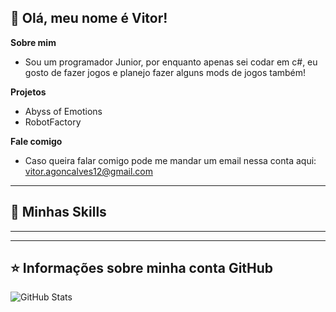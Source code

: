 ## 💜 Olá, meu nome é <strong>Vitor!</strong>

**Sobre mim**

- Sou um programador Junior, por enquanto apenas sei codar em c#, eu gosto de fazer jogos e planejo fazer alguns mods de jogos também!


**Projetos**

- Abyss of Emotions
- RobotFactory

**Fale comigo**

- Caso queira falar comigo pode me mandar um email nessa conta aqui: vitor.agoncalves12@gmail.com

----

## 🚀 Minhas Skills

</code> 

---



---

## ⭐ Informações sobre minha conta GitHub
![GitHub Stats](https://github-readme-stats.vercel.app/api?username=Tiddy7&show_icons=true)
